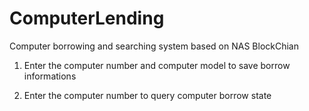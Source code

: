 # ComputerLending

Computer borrowing and searching system based on NAS BlockChian

1. Enter the computer number and computer model to save borrow informations

2. Enter the computer number to query computer borrow state